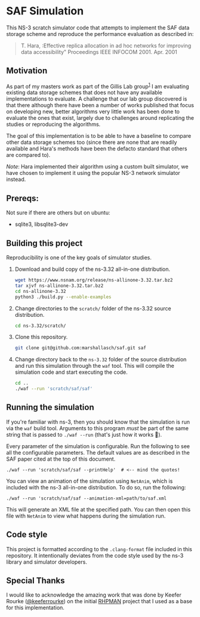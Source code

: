 # SAF Simulation

This NS-3 scratch simulator code that attempts to implement the SAF data storage
scheme and reproduce the performance evaluation as described in:

> T. Hara, :Effective replica allocation in ad hoc networks for improving data
> accessibility" Proceedings IEEE INFOCOM 2001. Apr. 2001


## Motivation

As part of my masters work as part of the Gillis Lab group<sup>[1]</sup> I am 
evaluating existing data storage schemes that does not have any available 
implementations to evaluate. 
A challenge that our lab group discovered is that there although there have been
a number of works published that focus on developing new, better algorithms
very little work has been done to evaluate the ones that exist, largely due to
challenges around replicating the studies or reproducing the algorithms. 

The goal of this implementation is to be able to have a baseline to compare other
data storage schemes too (since there are none that are readily available
and Hara's methods have been the defacto standard that others are compared to).

*Note*: Hara implemented their algorithm using a custom built simulator, we have
chosen to implement it using the popular NS-3 network simulator instead.

## Prereqs:
Not sure if there are others but on ubuntu:
- sqlite3, libsqlite3-dev

## Building this project

Reproducibility is one of the key goals of simulator studies.

 1. Download and build copy of the ns-3.32 all-in-one distribution.

    ```sh
    wget https://www.nsnam.org/release/ns-allinone-3.32.tar.bz2
    tar xjvf ns-allinone-3.32.tar.bz2
    cd ns-allinone-3.32
    python3 ./build.py --enable-examples
    ```

 2. Change directories to the `scratch/` folder of the ns-3.32 source
    distribution.

    ```sh
    cd ns-3.32/scratch/
    ```

 3. Clone this repository.

    ```sh
    git clone git@github.com:marshallasch/saf.git saf
    ```

4. Change directory back to the `ns-3.32` folder of the source distribution
   and run this simulation through the `waf` tool. This will compile the
   simulation code and start executing the code.

   ```sh
   cd ..
   ./waf --run 'scratch/saf/saf'
   ```

## Running the simulation

If you're familiar with ns-3, then you should know that the simulation is run
via the `waf` build tool. Arguments to this program *must* be part of the same
string that is passed to `./waf --run` (that's just how it works :shrug:).

Every parameter of the simulation is configurable. Run the following to see
all the configurable parameters. The default values are as described in the
SAF paper cited at the top of this document.

```
./waf --run 'scratch/saf/saf --printHelp'  # <-- mind the quotes!
```

You can view an animation of the simulation using `NetAnim`, which is included
with the ns-3 all-in-one distribution. To do so, run the following:

```
./waf --run 'scratch/saf/saf --animation-xml=path/to/saf.xml
```

This will generate an XML file at the specified path. You can then open this
file with `NetAnim` to view what happens during the simulation run.


## Code style

This project is formatted according to the `.clang-format` file included in this repository. It intentionally deviates from the code style used by the ns-3 library and simulator developers.

## Special Thanks

I would like to acknowledge the amazing work that was done by Keefer Rourke ([@keeferrourke])
on the initial [RHPMAN] project that I used as a base for this implementation.


<!-- links -->

[1]: https://danielgillis.wordpress.com/students/
[RHPMAN]: https://github.com/keeferrourke/rhpman-sim
[@keeferrourke]: https://github.com/keeferrourke
